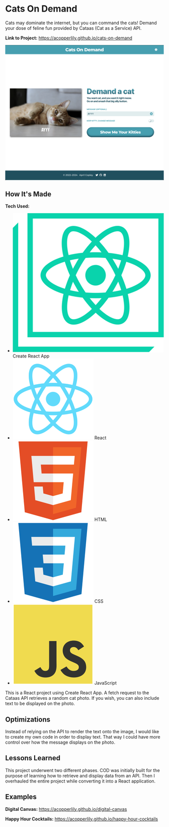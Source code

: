 # Cats On Demand
Cats may dominate the internet, but you can command the cats! Demand your dose of feline fun provided by Cataas (Cat as a Service) API.

**Link to Project:** https://acopperlily.github.io/cats-on-demand

![Screenshot of Cats On Demand website](https://raw.githubusercontent.com/acopperlily/cats-on-demand/main/public/main-preview.png)


## How It's Made

**Tech Used:** 
- ![cra](./src/icons/cra.svg) Create React App
- ![react](./src/icons/react.svg) React
- ![html](./src/icons/html.svg) HTML
- ![css](./src/icons/css.svg) CSS
- ![javascript](./src/icons/javascript.svg) JavaScript

This is a React project using Create React App. A fetch request to the Cataas API retrieves a random cat photo. If you wish, you can also include text to be displayed on the photo.

## Optimizations

Instead of relying on the API to render the text onto the image, I would like to create my own code in order to display text. That way I could have more control over how the message displays on the photo.

## Lessons Learned

This project underwent two different phases. COD was initially built for the purpose of learning how to retrieve and display data from an API. Then I overhauled the entire project while converting it into a React application.

## Examples

**Digital Canvas:** https://acopperlily.github.io/digital-canvas

**Happy Hour Cocktails:** https://acopperlily.github.io/happy-hour-cocktails

